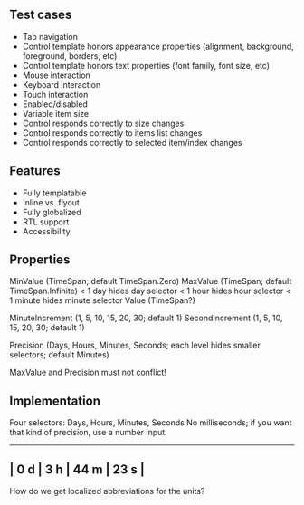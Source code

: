﻿## Test cases

- Tab navigation
- Control template honors appearance properties (alignment, background, foreground, borders, etc)
- Control template honors text properties (font family, font size, etc)
- Mouse interaction
- Keyboard interaction
- Touch interaction
- Enabled/disabled
- Variable item size
- Control responds correctly to size changes
- Control responds correctly to items list changes
- Control responds correctly to selected item/index changes

## Features

- Fully templatable
- Inline vs. flyout
- Fully globalized
- RTL support
- Accessibility

## Properties

MinValue (TimeSpan; default TimeSpan.Zero)
MaxValue (TimeSpan; default TimeSpan.Infinite)
    < 1 day hides day selector
    < 1 hour hides hour selector
    < 1 minute hides minute selector
Value (TimeSpan?)

MinuteIncrement (1, 5, 10, 15, 20, 30; default 1)
SecondIncrement (1, 5, 10, 15, 20, 30; default 1)

Precision (Days, Hours, Minutes, Seconds; each level hides smaller selectors; default Minutes)

MaxValue and Precision must not conflict!

## Implementation

Four selectors: Days, Hours, Minutes, Seconds
No milliseconds; if you want that kind of precision, use a number input.


---------------------------
| 0 d | 3 h | 44 m | 23 s |
---------------------------

How do we get localized abbreviations for the units?

